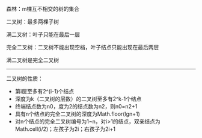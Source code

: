 森林：m棵互不相交的树的集合

二叉树：最多两棵子树

满二叉树：叶子只能在最后一层

完全二叉树：二叉树不能出现空档，叶子结点只能出现在最后两层

满二叉树是完全二叉树
***
二叉树的性质：
- 第i层至多有2^(i-1)个结点
- 深度为k（二叉树的层数）的二叉树至多有2^k-1个结点
- 终端结点数为n0，度为2的结点数为n2，则n0=n2+1
- 具有n个结点的完全二叉树的深度为Math.floor(lgn+1)
- 对n个结点的完全二叉树编号为1~n，对i>1的结点，双亲结点为Math.cell(i/2)；左孩子为2i；右孩子为2i+1
